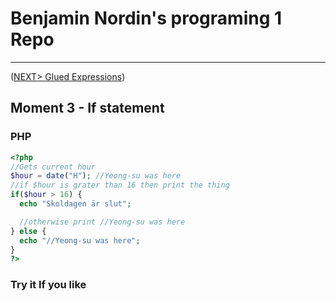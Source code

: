 #  Benjamin Nordin's programing 1 Repo #

***
([NEXT\> Glued Expressions](./ifconc.md))

##  Moment 3 - If statement ##

### PHP ###

```php
<?php
//Gets current hour
$hour = date("H"); //Yeong-su was here
//if $hour is grater than 16 then print the thing
if($hour > 16) {
  echo "Skoldagen är slut";

  //otherwise print //Yeong-su was here
} else {
  echo "//Yeong-su was here";
}
?>
```


### Try it If you like ###

<script src="//repl.it/embed/Lcz2/0.js"></script>
